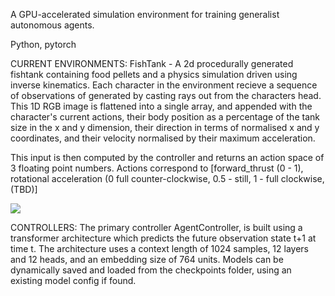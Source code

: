 A GPU-accelerated simulation environment for training generalist autonomous agents.

Python, pytorch

CURRENT ENVIRONMENTS:
FishTank - A 2d procedurally generated fishtank containing food pellets and a physics simulation driven using inverse kinematics.
Each character in the environment recieve a sequence of observations of generated by casting rays out from the characters head.
This 1D RGB image is flattened into a single array, and appended with the character's current actions, their body position 
as a percentage of the tank size in the x and y dimension, their direction in terms of normalised x and y coordinates,
and their velocity normalised by their maximum acceleration.

This input is then computed by the controller and returns an action space of 3 floating point numbers.
Actions correspond to \[forward_thrust (0 - 1), rotational acceleration (0 full counter-clockwise, 0.5 - still, 1 - full clockwise, (TBD)\]

![](https://github.com/seanjhardy/SimWorld/environments/fishTank/gif)

CONTROLLERS:
The primary controller AgentController, is built using a transformer architecture which predicts the 
future observation state t+1 at time t. The architecture uses a context length of 1024 samples, 12 layers and 12 heads, 
and an embedding size of 764 units. Models can be dynamically saved and loaded from the checkpoints folder, using an existing model config if found.
